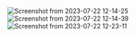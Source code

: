 ![Screenshot from 2023-07-22 12-14-25](https://github.com/SainiAditya1/2000321530010/assets/114948505/c8b775e1-2780-47ed-9ec4-3ea781209913)
![Screenshot from 2023-07-22 12-14-39](https://github.com/SainiAditya1/2000321530010/assets/114948505/f284f67d-2630-4e34-9768-bb9e76c6605e)
![Screenshot from 2023-07-22 12-23-11](https://github.com/SainiAditya1/2000321530010/assets/114948505/e42d5b7b-07e5-4e5d-b57b-6a7ee9c47b13)
